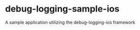 debug-logging-sample-ios
========================

A sample application utilizing the debug-logging-ios framework